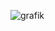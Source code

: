 ![grafik](https://user-images.githubusercontent.com/118541568/215349756-57889afa-b815-49d4-9131-6437a7b5c892.png)
